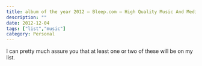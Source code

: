 ```yaml
---
title: album of the year 2012 – Bleep.com – High Quality Music And Media – Buy MP3, WAV, FLAC, Vinyl, CDs
description: ""
date: 2012-12-04
tags: ["list","music"]
category: Personal
---
```



<p>I can pretty much assure you that at least one or two of these will be on my list.</p>
